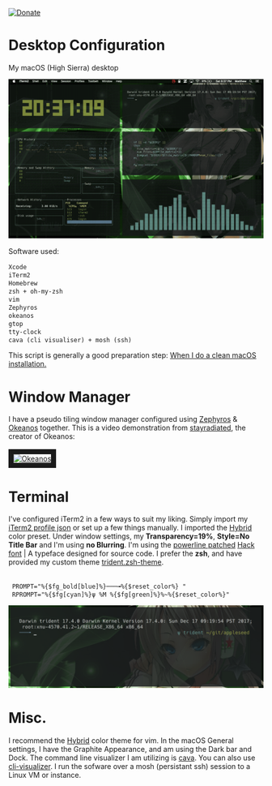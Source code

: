 [![Donate](https://img.shields.io/badge/Donate-PayPal-green.svg)](https://www.paypal.com/cgi-bin/webscr?cmd=_s-xclick&hosted_button_id=KYEHRWKYCD3A2)

<h1>Desktop Configuration</h1>

My macOS (High Sierra) desktop 

![macOS](/img/macOS.gif)

Software used:
```
Xcode
iTerm2
Homebrew
zsh + oh-my-zsh
vim
Zephyros
okeanos
gtop
tty-clock
cava (cli visualiser) + mosh (ssh)
```

This script is generally a good preparation step: <a href="https://github.com/mzdr/macOS"> When I do a clean macOS installation.</a>

<h1>Window Manager</h1>
I have a pseudo tiling window manager configured using <a href="https://github.com/sdegutis/zephyros">Zephyros</a> & <a href="https://github.com/stayradiated/okeanos">Okeanos</a> together. This is a video demonstration from <a href="https://github.com/stayradiated">stayradiated</a>, the creator of Okeanos: 
<br><br>
<a href="http://www.youtube.com/watch?feature=player_embedded&v=10Zwc6r5sLs
" target="_blank"><img src="http://img.youtube.com/vi/10Zwc6r5sLs/0.jpg" 
alt="Okeanos" width="240" height="180" border="10" /></a>

<h1>Terminal</h1>
I've configured iTerm2 in a few ways to suit my liking. Simply import my <a href="https://github.com/mattinclude/appleseed/tree/master/backup">iTerm2 profile json</a> or set up a few things manually. I imported the <a href="https://github.com/mattinclude/appleseed/tree/master/backup">Hybrid</a> color preset. Under window settings, my <strong>Transparency=19%</strong>, <strong>Style=No Title Bar</strong> and I'm using <strong>no Blurring</strong>. I'm using the <a href="https://github.com/powerline/fonts">powerline patched</a> <a href="https://github.com/mattinclude/appleseed/tree/master/backup">Hack font</a> | A typeface designed for source code. I prefer the <strong>zsh</strong>, and have provided my custom theme <a href="https://github.com/mattinclude/appleseed/tree/master/backup">trident.zsh-theme</a>. 
<br><br>

```
 PROMPT="%{$fg_bold[blue]%}───╼%{$reset_color%} "
 RPROMPT="%{$fg[cyan]%}ψ %M %{$fg[green]%}%~%{$reset_color%}"
```

![macOS](/img/trident_zsh.png)

<h1>Misc.</h1>
I recommend the <a href="https://github.com/mattinclude/appleseed/tree/master/backup">Hybrid</a> color theme for vim. In the macOS General settings, I have the Graphite Appearance, and am using the Dark bar and Dock. The command line visualizer I am utilizing is <a href="https://github.com/karlstav/cava">cava</a>. You can also use <a href="https://github.com/dpayne/cli-visualizer">cli-visualizer</a>. I run the sofware over a mosh (persistant ssh) session to a Linux VM or instance.   
